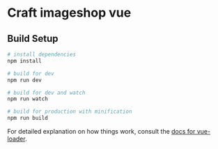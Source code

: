 # Craft imageshop vue

## Build Setup

``` bash
# install dependencies
npm install

# build for dev
npm run dev

# build for dev and watch
npm run watch

# build for production with minification
npm run build
```

For detailed explanation on how things work, consult the [docs for vue-loader](http://vuejs.github.io/vue-loader).
